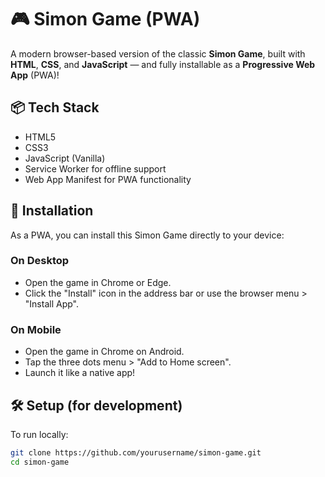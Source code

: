 # 🎮 Simon Game (PWA)

A modern browser-based version of the classic **Simon Game**, built with **HTML**, **CSS**, and **JavaScript** — and fully installable as a **Progressive Web App** (PWA)! 

## 📦 Tech Stack

- HTML5
- CSS3
- JavaScript (Vanilla)
- Service Worker for offline support
- Web App Manifest for PWA functionality

## 📲 Installation

As a PWA, you can install this Simon Game directly to your device:

### On Desktop
- Open the game in Chrome or Edge.
- Click the "Install" icon in the address bar or use the browser menu > "Install App".

### On Mobile
- Open the game in Chrome on Android.
- Tap the three dots menu > "Add to Home screen".
- Launch it like a native app!

## 🛠️ Setup (for development)

To run locally:

```bash
git clone https://github.com/yourusername/simon-game.git
cd simon-game
